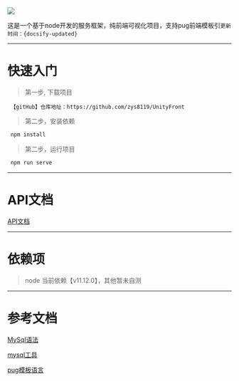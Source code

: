 <img src="/text.png">

这是一个基于node开发的服务框架，纯前端可视化项目，支持pug前端模板引`更新时间：{docsify-updated}`

<hr>

# 快速入门

> 第一步, 下载项目 

```text
 【gitHub】仓库地址：https://github.com/zys8119/UnityFront
```

> 第二步，安装依赖

```bash
 npm install
```

> 第二步，运行项目

```bash
 npm run serve
```

<hr>

# API文档

[API文档](/ServiceModule)

<hr>

# 依赖项

> node 当前依赖【v11.12.0】，其他暂未自测

<hr>

# 参考文档

[MySql语法](http://c.biancheng.net/view/2548.html)

[mysql工具](https://www.npmjs.com/package/mysql#pool-options)

[pug模板语言](https://pugjs.org/api/getting-started.html)

